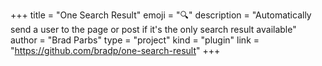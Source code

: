 +++
title = "One Search Result"
emoji = "🔍️"
description = "Automatically send a user to the page or post if it's the only search result available"
author = "Brad Parbs"
type = "project"
kind = "plugin"
link = "https://github.com/bradp/one-search-result"
+++
